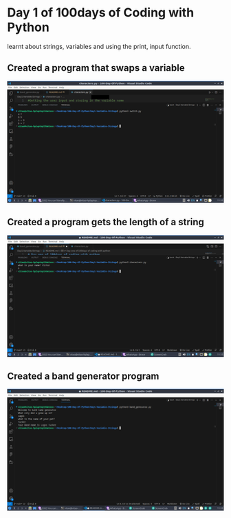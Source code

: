 # Day 1 of 100days of Coding with Python

learnt about strings, variables and using the print, input function.

## Created a program that swaps a variable

![Alt text](image.png)

## Created a program gets the length of a string

![Alt text](image-1.png)

## Created a band generator program

![Alt text](image-2.png)
